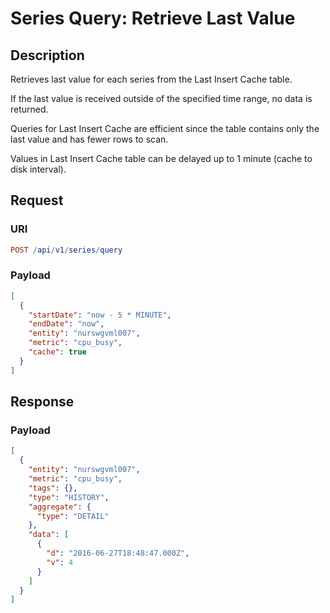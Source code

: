 # Series Query: Retrieve Last Value

## Description

Retrieves last value for each series from the Last Insert Cache table.

If the last value is received outside of the specified time range, no data is returned.

Queries for Last Insert Cache are efficient since the table contains only the last value and has fewer rows to scan.

Values in Last Insert Cache table can be delayed up to 1 minute (cache to disk interval).

## Request

### URI

```elm
POST /api/v1/series/query
```

### Payload

```json
[
  {
    "startDate": "now - 5 * MINUTE",
    "endDate": "now",
    "entity": "nurswgvml007",
    "metric": "cpu_busy",
    "cache": true
  }
]
```

## Response

### Payload

```json
[
  {
    "entity": "nurswgvml007",
    "metric": "cpu_busy",
    "tags": {},
    "type": "HISTORY",
    "aggregate": {
      "type": "DETAIL"
    },
    "data": [
      {
        "d": "2016-06-27T18:48:47.000Z",
        "v": 4
      }
    ]
  }
]
```
